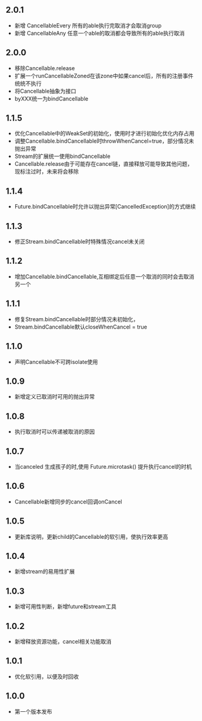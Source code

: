 ## 2.0.1

* 新增 CancellableEvery 所有的able执行完取消才会取消group
* 新增 CancellableAny 任意一个able的取消都会导致所有的able执行取消

## 2.0.0

* 移除Cancellable.release
* 扩展一个runCancellableZoned在该zone中如果cancel后，所有的注册事件统统不执行
* 将Cancellable抽象为接口
* byXXX统一为bindCancellable

## 1.1.5

* 优化Cancellable中的WeakSet的初始化，使用时才进行初始化优化内存占用
* 调整Cancellable.bindCancellable时throwWhenCancel=true，部分情况未抛出异常
* Stream的扩展统一使用bindCancellable
* Cancellable.release由于可能存在cancel链，直接释放可能导致其他问题，现标注过时，未来将会移除

## 1.1.4

* Future.bindCancellable时允许以抛出异常[CancelledException]的方式继续

## 1.1.3

* 修正Stream.bindCancellable时特殊情况cancel未关闭

## 1.1.2

* 增加Cancellable.bindCancellable,互相绑定后任意一个取消的同时会去取消另一个

## 1.1.1

* 修复Stream.bindCancellable时部分情况未初始化，
* Stream.bindCancellable默认closeWhenCancel = true

## 1.1.0

* 声明Cancellable不可跨isolate使用

## 1.0.9

* 新增定义已取消时可用的抛出异常

## 1.0.8

* 执行取消时可以传递被取消的原因

## 1.0.7

* 当canceled 生成孩子的时,使用 Future.microtask() 提升执行cancel的时机

## 1.0.6

* Cancellable新增同步的cancel回调onCancel

## 1.0.5

* 更新库说明，更新child的Cancellable的软引用，使执行效率更高

## 1.0.4

* 新增stream的易用性扩展

## 1.0.3

* 新增可用性判断，新增future和stream工具

## 1.0.2

* 新增释放资源功能，cancel相关功能取消

## 1.0.1

* 优化软引用，以便及时回收

## 1.0.0

* 第一个版本发布
